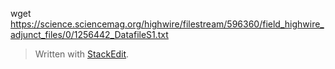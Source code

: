 wget https://science.sciencemag.org/highwire/filestream/596360/field_highwire_adjunct_files/0/1256442_DatafileS1.txt


> Written with [StackEdit](https://stackedit.io/).
<!--stackedit_data:
eyJoaXN0b3J5IjpbODE2Mzc4MzIwXX0=
-->